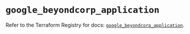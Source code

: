# `google_beyondcorp_application`

Refer to the Terraform Registry for docs: [`google_beyondcorp_application`](https://registry.terraform.io/providers/hashicorp/google/6.38.0/docs/resources/beyondcorp_application).
